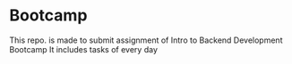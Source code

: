 # Bootcamp
This repo. is made to submit assignment of Intro to Backend Development Bootcamp 
It includes tasks of every day
